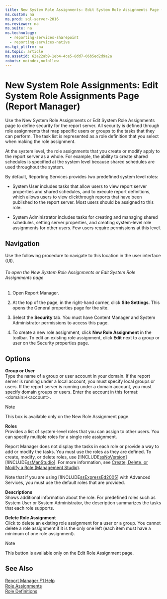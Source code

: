 ```yaml
---
title: New System Role Assignments: Edit System Role Assignments Page (Report Manager)
ms.custom: na
ms.prod: sql-server-2016
ms.reviewer: na
ms.suite: na
ms.technology: 
  - reporting-services-sharepoint
  - reporting-services-native
ms.tgt_pltfrm: na
ms.topic: article
ms.assetid: 62a22ab9-1eb4-4ce5-8dd7-06b5ed2d9a2a
robots: noindex,nofollow
---
```

# New System Role Assignments: Edit System Role Assignments Page (Report Manager)
  Use the New System Role Assignments or Edit System Role Assignments page to define security for the report server. All security is defined through role assignments that map specific users or groups to the tasks that they can perform. The task list is represented as a role definition that you select when making the role assignment.  
  
 At the system level, the role assignments that you create or modify apply to the report server as a whole. For example, the ability to create shared schedules is specified at the system level because shared schedules are used throughout the system.  
  
 By default, Reporting Services provides two predefined system level roles:  
  
-   System User includes tasks that allow users to view report server properties and shared schedules, and to execute report definitions, which allows users to view clickthrough reports that have been published to the report server. Most users should be assigned to this role.  
  
-   System Administrator includes tasks for creating and managing shared schedules, setting server properties, and creating system\-level role assignments for other users. Few users require permissions at this level.  
  
## Navigation  
 Use the following procedure to navigate to this location in the user interface \(UI\).  
  
###### To open the New System Role Assignments or Edit System Role Assignments page  
  
1.  Open Report Manager.  
  
2.  At the top of the page, in the right\-hand corner, click **Site Settings**. This opens the General properties page for the site.  
  
3.  Select the **Security** tab. You must have Content Manager and System Administrator permissions to access this page.  
  
4.  To create a new role assignment, click **New Role Assignment** in the toolbar. To edit an existing role assignment, click **Edit** next to a group or user on the Security properties page.  
  
## Options  
 **Group or User**  
 Type the name of a group or user account in your domain. If the report server is running under a local account, you must specify local groups or users. If the report server is running under a domain account, you must specify domain groups or users. Enter the account in this format: \<domain\>\\\<account\>.  
  
> [!NOTE]  
>  This box is available only on the New Role Assignment page.  
  
 **Roles**  
 Provides a list of system\-level roles that you can assign to other users. You can specify multiple roles for a single role assignment.  
  
 Report Manager does not display the tasks in each role or provide a way to add or modify the tasks. You must use the roles as they are defined. To create, modify, or delete roles, use [!INCLUDE[ssNoVersion](../../Token/Other/ssNoVersion_md.md)] [!INCLUDE[ssManStudio](../../Token/Other/ssManStudio_md.md)]. For more information, see [Create, Delete, or Modify a Role &#40;Management Studio&#41;](../../Topics/TopicNameContainA/Create,-Delete,-or-Modify-a-Role--Management-Studio-.md).  
  
 Note that if you are using [!INCLUDE[ssExpressEd2005](../../Token/Other/ssExpressEd2005_md.md)] with Advanced Services, you must use the default roles that are provided.  
  
 **Descriptions**  
 Shows additional information about the role. For predefined roles such as System User or System Administrator, the description summarizes the tasks that each role supports.  
  
 **Delete Role Assignment**  
 Click to delete an existing role assignment for a user or a group. You cannot delete a role assignment if it is the only one left \(each item must have a minimum of one role assignment\).  
  
> [!NOTE]  
>  This button is available only on the Edit Role Assignment page.  
  
## See Also  
 [Report Manager F1 Help](../../Topics/TopicNameNotContainA/Report-Manager-F1-Help.md)   
 [Role Assignments](../../Topics/TopicNameNotContainA/Role-Assignments.md)   
 [Role Definitions](../../Topics/TopicNameNotContainA/Role-Definitions.md)  
  
  